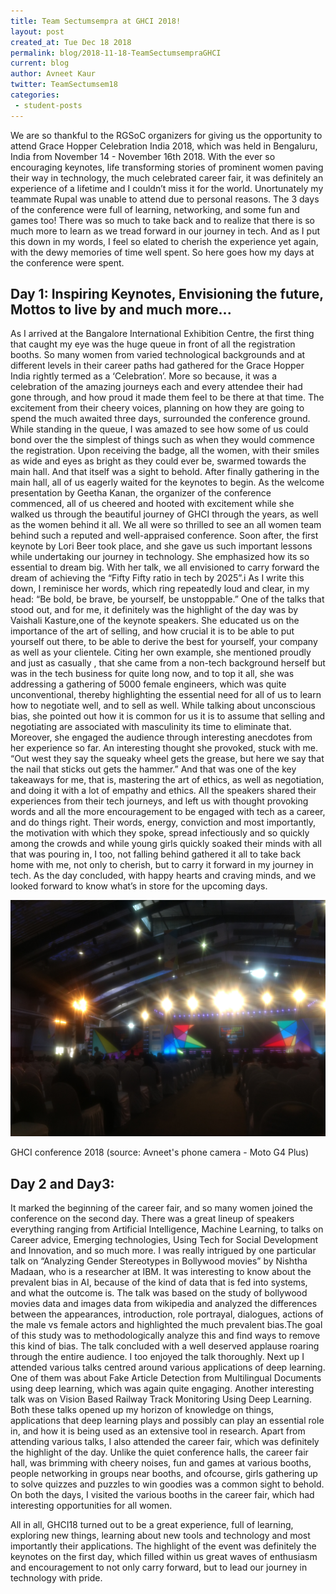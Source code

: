 ```yaml
---
title: Team Sectumsempra at GHCI 2018!
layout: post
created_at: Tue Dec 18 2018
permalink: blog/2018-11-18-TeamSectumsempraGHCI
current: blog
author: Avneet Kaur
twitter: TeamSectumsem18
categories:
 - student-posts
---
```


We are so thankful to the RGSoC organizers for giving us the opportunity to attend Grace Hopper Celebration India 2018, 
which was held in Bengaluru, India from November 14 - November 16th 2018. With the ever so encouraging keynotes, life 
transforming stories of prominent women paving their way in technology, the much celebrated career fair, it was definitely 
an experience of a lifetime and I couldn’t miss it for the world. Unortunately my teammate Rupal was unable to attend due to personal reasons.
The 3 days of the conference were full of learning, networking, and some fun and games too! There was so much to take back and to realize that there is so
much more to learn as we tread forward in our journey in tech. And as I put this down in my words, I feel so elated to cherish
the experience yet again, with the dewy memories of time well spent. So here goes how my days at the conference were spent.

## Day 1: Inspiring Keynotes, Envisioning the future, Mottos to live by and much more...

As I arrived at the Bangalore International Exhibition Centre, the first thing that caught my eye was the huge queue in front of all 
the registration booths. So many women from varied technological backgrounds and at different levels in their career paths had gathered 
for the Grace Hopper India rightly termed as  a ‘Celebration’.  More so because, it was a celebration of the amazing journeys each and 
every attendee their had gone through, and how proud it made them feel to be there at that time. The excitement from their cheery voices,
planning on how they are going to spend  the much awaited three days, surrounded the conference ground. While standing in the queue, I 
was amazed to see how some of us could bond over the the simplest of things such as when they would commence the registration. Upon
receiving the badge, all the women, with their smiles as wide and eyes as bright as they could ever be, swarmed  towards the main hall. 
And that itself was a sight to behold. 
After finally gathering in the main hall, all of us eagerly waited for the keynotes to begin. As the welcome presentation by Geetha Kanan, 
the organizer of the conference commenced, all of us cheered and hooted with excitement while she walked us through the beautiful journey 
of GHCI through the years, as well as the women behind it all. We all were so thrilled to see an all  women team behind such a reputed and 
well-appraised conference. 
Soon after, the first keynote by Lori Beer took place, and she gave us such important lessons while undertaking our journey in technology. 
She emphasized how its so essential to dream big. With her talk, we all envisioned to carry forward the dream of achieving the  “Fifty 
Fifty ratio in tech by 2025”.i As I write this down, I reminisce her words, which ring repeatedly loud and clear, in my head: “Be bold, be
brave, be yourself, be unstoppable.” 
One of the talks that stood out, and for me, it definitely was the highlight of the day was by Vaishali Kasture,one of the keynote speakers. 
She educated us on the importance of the art of selling, and how crucial it is to be able to put yourself out there, to be able to derive the best for yourself, 
your company as well as your clientele. 
Citing her own example, she mentioned proudly and just as casually , that she came  from a non-tech background herself but was in the tech business for quite long now, 
and to top it all, she was addressing a gathering of 5000 female engineers, which was quite unconventional, thereby highlighting the essential need for all of us to learn 
how to negotiate well, and to sell as well. While talking about unconscious bias, she pointed out how it is common for us it is to assume that selling and negotiating are associated with 
masculinity its time to eliminate that. Moreover, she engaged the audience through interesting anecdotes from her experience so far. 
An interesting thought she provoked, stuck with me. “Out west they say the squeaky wheel gets the grease, but here we say that the nail 
that sticks out gets the hammer.” And that was one of the key takeaways for me, that is, mastering the art of ethics, as well as 
negotiation, and doing it with a lot of empathy and ethics. All the speakers shared their experiences from their tech journeys, and 
left us with thought provoking words and all the more encouragement to be engaged with tech as a career, and do things right. Their words, energy, conviction and most importantly, the motivation with which they spoke, 
spread infectiously and so quickly among the crowds and while young girls quickly soaked their minds with all that was pouring in, 
I too, not falling behind gathered it all to take back home with me, not only to cherish, but to carry it forward in my journey in tech. 
As the day concluded, with happy hearts and craving minds, and we looked forward to know what’s in store for the upcoming days. 

![Alt Text](/img/blog/2018/teamSectumsempra-GHCI2018.jpg)
<div class="image-credits">GHCI conference 2018 (source: Avneet's phone camera - Moto G4 Plus)</div>

## Day 2 and Day3:
It marked the beginning of the career fair, and so many women joined the conference on the second day.
There was a great lineup of speakers everything ranging from Artificial Intelligence, Machine Learning, to talks on Career advice, 
Emerging technologies, Using Tech for Social Development and Innovation, and so much more. I was really intrigued by one particular 
talk on “Analyzing Gender Stereotypes in Bollywood movies” by Nishtha Madaan, who is a researcher at IBM. It was interesting to know 
about the prevalent bias in AI, because of the kind of data that is fed into systems, and what the outcome is. The talk was based on 
the study of bollywood movies data and images data from wikipedia and analyzed the differences between the appearances, introduction,
role portrayal, dialogues, actions of the male vs female actors and highlighted the much prevalent bias.The goal of this study was to 
methodologically analyze this and find ways to remove this kind of bias. The talk concluded with a well deserved applause roaring 
through the entire audience. I too enjoyed the talk thoroughly. Next up I attended various talks centred around various applications
of deep learning. One of them was about Fake Article Detection from Multilingual Documents using deep learning, which was again quite 
engaging. Another interesting talk was on Vision Based Railway Track Monitoring Using Deep Learning. Both these talks opened up my
horizon of knowledge on things, applications that deep learning plays and possibly can play an essential role in, and how it is being 
used as an extensive tool in research. 
Apart from attending various talks, I also attended the career fair, which was definitely the highlight of the day. Unlike the 
quiet conference halls, the career fair hall, was brimming with cheery noises, fun and games at various booths, people networking 
in groups near booths, and ofcourse, girls gathering up to solve quizzes and puzzles to win goodies was a common sight to behold. 
On both the days, I visited the various booths in the career fair, which had interesting opportunities for all women.

All in all, GHCI18 turned out to be a great experience, full of learning, exploring new things, 
learning about new tools and technology and most importantly their applications. The highlight of the event was definitely the 
keynotes on the first day, which filled within us great waves of enthusiasm and encouragement to not only carry forward, but to 
lead our journey in technology with pride. 

